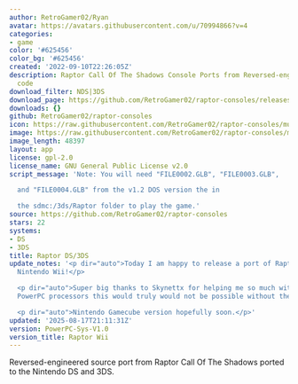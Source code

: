 ```yaml
---
author: RetroGamer02/Ryan
avatar: https://avatars.githubusercontent.com/u/70994866?v=4
categories:
- game
color: '#625456'
color_bg: '#625456'
created: '2022-09-10T22:26:05Z'
description: Raptor Call Of The Shadows Console Ports from Reversed-engineered source
  code
download_filter: NDS|3DS
download_page: https://github.com/RetroGamer02/raptor-consoles/releases
downloads: {}
github: RetroGamer02/raptor-consoles
icon: https://raw.githubusercontent.com/RetroGamer02/raptor-consoles/multi-sys/rsrc/raptor3ds.png
image: https://raw.githubusercontent.com/RetroGamer02/raptor-consoles/multi-sys/rsrc/raptor3dsbanner.png
image_length: 48397
layout: app
license: gpl-2.0
license_name: GNU General Public License v2.0
script_message: 'Note: You will need "FILE0002.GLB", "FILE0003.GLB",

  and "FILE0004.GLB" from the v1.2 DOS version the in

  the sdmc:/3ds/Raptor folder to play the game.'
source: https://github.com/RetroGamer02/raptor-consoles
stars: 22
systems:
- DS
- 3DS
title: Raptor DS/3DS
update_notes: '<p dir="auto">Today I am happy to release a port of Raptor for the
  Nintendo Wii!</p>

  <p dir="auto">Super big thanks to Skynettx for helping me so much with support for
  PowerPC processors this would truly would not be possible without their help.</p>

  <p dir="auto">Nintendo Gamecube version hopefully soon.</p>'
updated: '2025-08-17T21:11:31Z'
version: PowerPC-Sys-V1.0
version_title: Raptor Wii
---
```

Reversed-engineered source port from Raptor Call Of The Shadows ported to the Nintendo DS and 3DS.